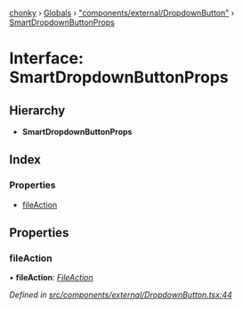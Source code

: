 [chonky](../README.md) › [Globals](../globals.md) › ["components/external/DropdownButton"](../modules/_components_external_dropdownbutton_.md) › [SmartDropdownButtonProps](_components_external_dropdownbutton_.smartdropdownbuttonprops.md)

# Interface: SmartDropdownButtonProps

## Hierarchy

* **SmartDropdownButtonProps**

## Index

### Properties

* [fileAction](_components_external_dropdownbutton_.smartdropdownbuttonprops.md#fileaction)

## Properties

###  fileAction

• **fileAction**: *[FileAction](_types_file_actions_types_.fileaction.md)*

*Defined in [src/components/external/DropdownButton.tsx:44](https://github.com/TimboKZ/Chonky/blob/f29f7b3/src/components/external/DropdownButton.tsx#L44)*
